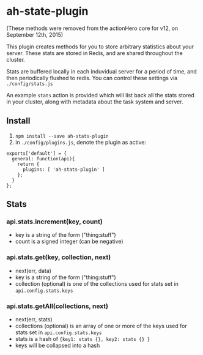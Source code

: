 # ah-state-plugin
(These methods were removed from the actionHero core for v12, on September 12th, 2015)

This plugin creates methods for you to store arbitrary statistics about your server.  These stats are stored in Redis, and are shared throughout the cluster.

Stats are buffered locally in each induvidual server for a period of time, and then periodically flushed to redis.  You can control these settings via `./config/stats.js`

An example `stats` action is provided which will list back all the stats stored in your cluster, along with metadata about the task system and server. 

## Install

1. `npm install --save ah-stats-plugin`
2. in `./config/plugins.js`, denote the plugin as active:
```
exports['default'] = {
  general: function(api){
    return {
      plugins: [ 'ah-stats-plugin' ]
    };
  }
};
```

## Stats

### api.stats.increment(key, count)
- key is a string of the form ("thing:stuff")
- count is a signed integer (can be negative)

### api.stats.get(key, collection, next)
- next(err, data)
- key is a string of the form ("thing:stuff")
- collection (optional) is one of the collections used for stats set in `api.config.stats.keys`

### api.stats.getAll(collections, next)
- next(err, stats)
- collections (optional) is an array of one or more of the keys used for stats set in `api.config.stats.keys`
- stats is a hash of `{key1: stats {}, key2: stats {} }`
- keys will be collapsed into a hash 